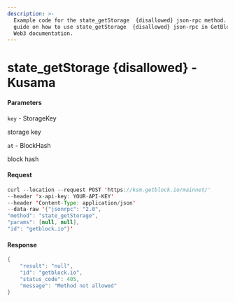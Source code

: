 ```yaml
---
description: >-
  Example code for the state_getStorage  {disallowed} json-rpc method. Сomplete
  guide on how to use state_getStorage  {disallowed} json-rpc in GetBlock.io
  Web3 documentation.
---
```


# state\_getStorage {disallowed} - Kusama

#### Parameters

`key` - StorageKey

storage key

`at` - BlockHash

block hash

#### Request

```java
curl --location --request POST 'https://ksm.getblock.io/mainnet/' 
--header 'x-api-key: YOUR-API-KEY' 
--header 'Content-Type: application/json' 
--data-raw '{"jsonrpc": "2.0",
"method": "state_getStorage",
"params": [null, null],
"id": "getblock.io"}'
```

#### Response

```java
{
    "result": "null",
    "id": "getblock.io",
    "status_code": 405,
    "message": "Method not allowed"
}
```
